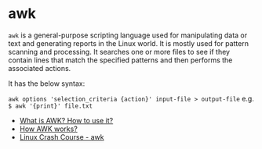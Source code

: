 # awk

`awk` is a general-purpose scripting language used for manipulating data or text and generating reports in the Linux world. It is mostly used for pattern scanning and processing. It searches one or more files to see if they contain lines that match the specified patterns and then performs the associated actions. 

It has the below syntax: 

`awk options 'selection_criteria {action}' input-file > output-file` e.g. `$ awk '{print}' file.txt`

- [What is AWK? How to use it?](https://www.geeksforgeeks.org/awk-command-unixlinux-examples/)
- [How AWK works?](https://linuxize.com/post/awk-command/)
- [Linux Crash Course - awk](https://www.youtube.com/watch?v=oPEnvuj9QrI)
